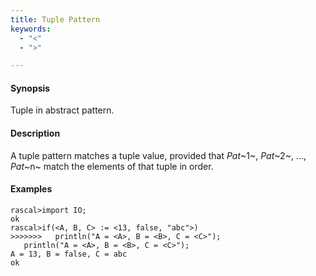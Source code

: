 ```yaml
---
title: Tuple Pattern
keywords:
  - "<"
  - ">"

---
```


#### Synopsis

Tuple in abstract pattern.

#### Description

A tuple pattern matches a tuple value, provided that _Pat_~1~, _Pat_~2~, ..., _Pat_~n~  match the elements of that tuple in order.

#### Examples

```rascal-shell 
rascal>import IO;
ok
rascal>if(<A, B, C> := <13, false, "abc">)
>>>>>>>   println("A = <A>, B = <B>, C = <C>");
   println("A = <A>, B = <B>, C = <C>");
A = 13, B = false, C = abc
ok
```

